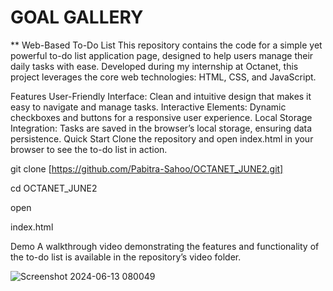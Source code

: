 # GOAL GALLERY
** Web-Based To-Do List
This repository contains the code for a simple yet powerful to-do list application page, designed to help users manage their daily tasks with ease. Developed during my internship at Octanet, this project leverages the core web technologies: HTML, CSS, and JavaScript.

Features
User-Friendly Interface: Clean and intuitive design that makes it easy to navigate and manage tasks.
Interactive Elements: Dynamic checkboxes and buttons for a responsive user experience.
Local Storage Integration: Tasks are saved in the browser’s local storage, ensuring data persistence.
Quick Start
Clone the repository and open index.html in your browser to see the to-do list in action.

git clone [https://github.com/Pabitra-Sahoo/OCTANET_JUNE2.git]


cd OCTANET_JUNE2


open 

index.html

Demo
A walkthrough video demonstrating the features and functionality of the to-do list is available in the repository’s video folder.

![Screenshot 2024-06-13 080049](https://github.com/Pabitra-Sahoo/OCTANET_JUNE2/assets/135823202/170e3bbc-4fbb-4250-8461-5e244931b71b)
